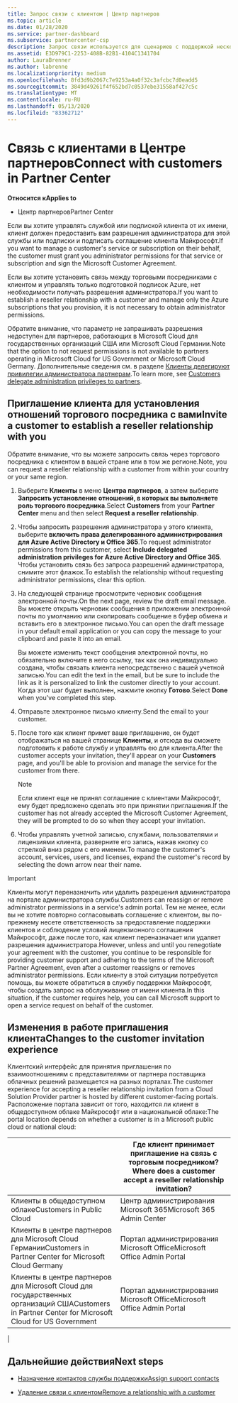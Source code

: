 ```yaml
---
title: Запрос связи с клиентом | Центр партнеров
ms.topic: article
ms.date: 01/28/2020
ms.service: partner-dashboard
ms.subservice: partnercenter-csp
description: Запрос связи используется для сценариев с поддержкой нескольких партнеров и нескольких каналов. Он также используется, если клиент удаляет делегированные права администратора и вам нужно восстановить их для подготовки или поддержки клиента.
ms.assetid: E3D979C1-2253-408B-82B1-4104C1341704
author: LauraBrenner
ms.author: labrenne
ms.localizationpriority: medium
ms.openlocfilehash: 8fd3d9b2067c7e9253a4a0f32c3afcbc7d0eadd5
ms.sourcegitcommit: 3849d49261f4f652bd7c0537ebe31558af427c5c
ms.translationtype: MT
ms.contentlocale: ru-RU
ms.lasthandoff: 05/13/2020
ms.locfileid: "83362712"
---
```

# <a name="connect-with-customers-in-partner-center"></a><span data-ttu-id="0a37e-104">Связь с клиентами в Центре партнеров</span><span class="sxs-lookup"><span data-stu-id="0a37e-104">Connect with customers in Partner Center</span></span>

<span data-ttu-id="0a37e-105">**Относится к**</span><span class="sxs-lookup"><span data-stu-id="0a37e-105">**Applies to**</span></span>

-  <span data-ttu-id="0a37e-106">Центр партнеров</span><span class="sxs-lookup"><span data-stu-id="0a37e-106">Partner Center</span></span>

<span data-ttu-id="0a37e-107">Если вы хотите управлять службой или подпиской клиента от их имени, клиент должен предоставить вам разрешения администратора для этой службы или подписки и подписать соглашение клиента Майкрософт.</span><span class="sxs-lookup"><span data-stu-id="0a37e-107">If you want to manage a customer's service or subscription on their behalf, the customer must grant you administrator permissions for that service or subscription and sign the Microsoft Customer Agreement.</span></span>

<span data-ttu-id="0a37e-108">Если вы хотите установить связь между торговыми посредниками с клиентом и управлять только подготовкой подписок Azure, нет необходимости получать разрешения администратора.</span><span class="sxs-lookup"><span data-stu-id="0a37e-108">If you want to establish a reseller relationship with a customer and manage only the Azure subscriptions that you provision, it is not necessary to obtain administrator permissions.</span></span>

<span data-ttu-id="0a37e-109">Обратите внимание, что параметр не запрашивать разрешения недоступен для партнеров, работающих в Microsoft Cloud для государственных организаций США или Microsoft Cloud Германии.</span><span class="sxs-lookup"><span data-stu-id="0a37e-109">Note that the option to not request permissions is not available to partners operating in Microsoft Cloud for US Government or Microsoft Cloud Germany.</span></span> <span data-ttu-id="0a37e-110">Дополнительные сведения см. в разделе [Клиенты делегируют привилегии администратора партнерам](https://docs.microsoft.com/partner-center/customers_revoke_admin_privileges).</span><span class="sxs-lookup"><span data-stu-id="0a37e-110">To learn more, see [Customers delegate administration privileges to partners](https://docs.microsoft.com/partner-center/customers_revoke_admin_privileges).</span></span>

## <a name="invite-a-customer-to-establish-a-reseller-relationship-with-you"></a><span data-ttu-id="0a37e-111">Приглашение клиента для установления отношений торгового посредника с вами</span><span class="sxs-lookup"><span data-stu-id="0a37e-111">Invite a customer to establish a reseller relationship with you</span></span>

<span data-ttu-id="0a37e-112">Обратите внимание, что вы можете запросить связь через торгового посредника с клиентом в вашей стране или в том же регионе.</span><span class="sxs-lookup"><span data-stu-id="0a37e-112">Note, you can request a reseller relationship with a customer from within your country or your same region.</span></span>

1. <span data-ttu-id="0a37e-113">Выберите **Клиенты** в меню **Центра партнеров**, а затем выберите **Запросить установление отношений, в которых вы выполняете роль торгового посредника**.</span><span class="sxs-lookup"><span data-stu-id="0a37e-113">Select **Customers** from your **Partner Center** menu and then select **Request a reseller relationship**.</span></span>

2. <span data-ttu-id="0a37e-114">Чтобы запросить разрешения администратора у этого клиента, выберите **включить права делегированного администрирования для Azure Active Directory и Office 365**.</span><span class="sxs-lookup"><span data-stu-id="0a37e-114">To request administrator permissions from this customer, select **Include delegated administration privileges for Azure Active Directory and Office 365**.</span></span> <span data-ttu-id="0a37e-115">Чтобы установить связь без запроса разрешений администратора, снимите этот флажок.</span><span class="sxs-lookup"><span data-stu-id="0a37e-115">To establish the relationship without requesting administrator permissions, clear this option.</span></span>

3. <span data-ttu-id="0a37e-116">На следующей странице просмотрите черновик сообщения электронной почты.</span><span class="sxs-lookup"><span data-stu-id="0a37e-116">On the next page, review the draft email message.</span></span> <span data-ttu-id="0a37e-117">Вы можете открыть черновик сообщения в приложении электронной почты по умолчанию или скопировать сообщение в буфер обмена и вставить его в электронное письмо.</span><span class="sxs-lookup"><span data-stu-id="0a37e-117">You can open the draft message in your default email application or you can copy the message to your clipboard and paste it into an email.</span></span>

   <span data-ttu-id="0a37e-118">Вы можете изменить текст сообщения электронной почты, но обязательно включите в него ссылку, так как она индивидуально создана, чтобы связать клиента непосредственно с вашей учетной записью.</span><span class="sxs-lookup"><span data-stu-id="0a37e-118">You can edit the text in the email, but be sure to include the link as it is personalized to link the customer directly to your account.</span></span> <span data-ttu-id="0a37e-119">Когда этот шаг будет выполнен, нажмите кнопку **Готово**.</span><span class="sxs-lookup"><span data-stu-id="0a37e-119">Select **Done** when you've completed this step.</span></span>

4. <span data-ttu-id="0a37e-120">Отправьте электронное письмо клиенту.</span><span class="sxs-lookup"><span data-stu-id="0a37e-120">Send the email to your customer.</span></span>

5. <span data-ttu-id="0a37e-121">После того как клиент примет ваше приглашение, он будет отображаться на вашей странице **Клиенты**, и отсюда вы сможете подготовить к работе службу и управлять ею для клиента.</span><span class="sxs-lookup"><span data-stu-id="0a37e-121">After the customer accepts your invitation, they'll appear on your **Customers** page, and you'll be able to provision and manage the service for the customer from there.</span></span>

   > [!NOTE]
   > <span data-ttu-id="0a37e-122">Если клиент еще не принял соглашение с клиентами Майкрософт, ему будет предложено сделать это при принятии приглашения.</span><span class="sxs-lookup"><span data-stu-id="0a37e-122">If the customer has not already accepted the Microsoft Customer Agreement, they will be prompted to do so when they accept your invitation.</span></span> 

6. <span data-ttu-id="0a37e-123">Чтобы управлять учетной записью, службами, пользователями и лицензиями клиента, разверните его запись, нажав кнопку со стрелкой вниз рядом с его именем.</span><span class="sxs-lookup"><span data-stu-id="0a37e-123">To manage the customer's account, services, users, and licenses, expand the customer's record by selecting the down arrow near their name.</span></span>

> [!IMPORTANT]  
> <span data-ttu-id="0a37e-124">Клиенты могут переназначить или удалить разрешения администратора на портале администратора службы.</span><span class="sxs-lookup"><span data-stu-id="0a37e-124">Customers can reassign or remove administrator permissions in a service's admin portal.</span></span> <span data-ttu-id="0a37e-125">Тем не менее, если вы не хотите повторно согласовывать соглашение с клиентом, вы по-прежнему несете ответственность за предоставление поддержки клиентов и соблюдение условий лицензионного соглашения Майкрософт, даже после того, как клиент переназначает или удаляет разрешения администратора.</span><span class="sxs-lookup"><span data-stu-id="0a37e-125">However, unless and until you renegotiate your agreement with the customer, you continue to be responsible for providing customer support and adhering to the terms of the Microsoft Partner Agreement, even after a customer reassigns or removes administrator permissions.</span></span> <span data-ttu-id="0a37e-126">Если клиенту в этой ситуации потребуется помощь, вы можете обратиться в службу поддержки Майкрософт, чтобы создать запрос на обслуживание от имени клиента.</span><span class="sxs-lookup"><span data-stu-id="0a37e-126">In this situation, if the customer requires help, you can call Microsoft support to open a service request on behalf of the customer.</span></span>

## <a name="changes-to-the-customer-invitation-experience"></a><span data-ttu-id="0a37e-127">Изменения в работе приглашения клиента</span><span class="sxs-lookup"><span data-stu-id="0a37e-127">Changes to the customer invitation experience</span></span>

<span data-ttu-id="0a37e-128">Клиентский интерфейс для принятия приглашения по взаимоотношениям с представителями от партнера поставщика облачных решений размещается на разных порталах.</span><span class="sxs-lookup"><span data-stu-id="0a37e-128">The customer experience for accepting a reseller relationship invitation from a Cloud Solution Provider partner is hosted by different customer-facing portals.</span></span> <span data-ttu-id="0a37e-129">Расположение портала зависит от того, находится ли клиент в общедоступном облаке Майкрософт или в национальной облаке:</span><span class="sxs-lookup"><span data-stu-id="0a37e-129">The portal location depends on whether a customer is in a Microsoft public cloud or national cloud:</span></span>

|  | <span data-ttu-id="0a37e-130">Где клиент принимает приглашение на связь с торговым посредником?</span><span class="sxs-lookup"><span data-stu-id="0a37e-130">Where does a customer accept a reseller relationship invitation?</span></span> |
|---------|---------
| <span data-ttu-id="0a37e-131">Клиенты в общедоступном облаке</span><span class="sxs-lookup"><span data-stu-id="0a37e-131">Customers in Public Cloud</span></span> | <span data-ttu-id="0a37e-132">Центр администрирования Microsoft 365</span><span class="sxs-lookup"><span data-stu-id="0a37e-132">Microsoft 365 Admin Center</span></span> |
| <span data-ttu-id="0a37e-133">Клиенты в центре партнеров для Microsoft Cloud Германии</span><span class="sxs-lookup"><span data-stu-id="0a37e-133">Customers in Partner Center for Microsoft Cloud Germany</span></span> | <span data-ttu-id="0a37e-134">Портал администрирования Microsoft Office</span><span class="sxs-lookup"><span data-stu-id="0a37e-134">Microsoft Office Admin Portal</span></span> |
| <span data-ttu-id="0a37e-135">Клиенты в центре партнеров для Microsoft Cloud для государственных организаций США</span><span class="sxs-lookup"><span data-stu-id="0a37e-135">Customers in Partner Center for Microsoft Cloud for US Government</span></span> | <span data-ttu-id="0a37e-136">Портал администрирования Microsoft Office</span><span class="sxs-lookup"><span data-stu-id="0a37e-136">Microsoft Office Admin Portal</span></span> |
|

## <a name="next-steps"></a><span data-ttu-id="0a37e-137">Дальнейшие действия</span><span class="sxs-lookup"><span data-stu-id="0a37e-137">Next steps</span></span>

- [<span data-ttu-id="0a37e-138">Назначение контактов службы поддержки</span><span class="sxs-lookup"><span data-stu-id="0a37e-138">Assign support contacts</span></span>](assign-support-contacts.md)

- [<span data-ttu-id="0a37e-139">Удаление связи с клиентом</span><span class="sxs-lookup"><span data-stu-id="0a37e-139">Remove a relationship with a customer</span></span>](remove-a-relationship.md)
